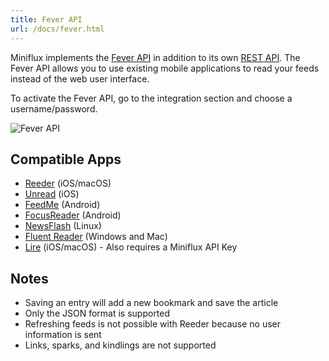 ```yaml
---
title: Fever API
url: /docs/fever.html
---
```


Miniflux implements the [Fever API](https://feedafever.com/api) in addition to its own [REST API](api.html). The
Fever API allows you to use existing mobile applications to read your
feeds instead of the web user interface.

To activate the Fever API, go to the integration section and choose a username/password.

![Fever API](/images/fever.png)

## Compatible Apps

- [Reeder](http://reederapp.com/) (iOS/macOS)
- [Unread](https://www.goldenhillsoftware.com/unread/) (iOS)
- [FeedMe](https://play.google.com/store/apps/details?id=com.seazon.feedme&hl=en) (Android)
- [FocusReader](https://play.google.com/store/apps/details?id=allen.town.focus.reader) (Android)
- [NewsFlash](https://gitlab.com/news-flash/news_flash_gtk) (Linux)
- [Fluent Reader](https://hyliu.me/fluent-reader/) (Windows and Mac)
- [Lire](https://lireapp.com/) (iOS/macOS) - Also requires a Miniflux API Key

## Notes

- Saving an entry will add a new bookmark and save the article
- Only the JSON format is supported
- Refreshing feeds is not possible with Reeder because no user information is sent
- Links, sparks, and kindlings are not supported
